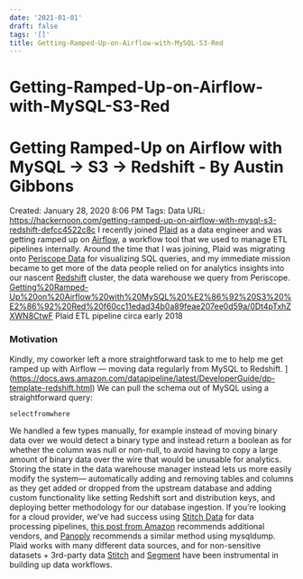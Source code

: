 ```yaml
---
date: '2021-01-01'
draft: false
tags: '[]'
title: Getting-Ramped-Up-on-Airflow-with-MySQL-S3-Red
---
```


# Getting-Ramped-Up-on-Airflow-with-MySQL-S3-Red

# Getting Ramped-Up on Airflow with MySQL → S3 → Redshift - By Austin Gibbons
Created: January 28, 2020 8:06 PM
Tags: Data
URL: https://hackernoon.com/getting-ramped-up-on-airflow-with-mysql-s3-redshift-defcc4522c8c
I recently joined [Plaid](https://www.plaid.com/) as a data engineer and was getting ramped up on [Airflow](https://medium.com/airbnb-engineering/airflow-a-workflow-management-platform-46318b977fd8), a workflow tool that we used to manage ETL pipelines internally.
Around the time that I was joining, Plaid was migrating onto [Periscope Data](https://www.periscopedata.com/) for visualizing SQL queries, and my immediate mission became to get more of the data people relied on for analytics insights into our nascent [Redshift](https://hackernoon.com/tagged/redshift) cluster, the data warehouse we query from Periscope.
[Getting%20Ramped-Up%20on%20Airflow%20with%20MySQL%20%E2%86%92%20S3%20%E2%86%92%20Red%20f60cc11edad34b0a89feae207ee0d59a/0Dt4pTxhZXWN8CtwF](Getting%20Ramped-Up%20on%20Airflow%20with%20MySQL%20%E2%86%92%20S3%20%E2%86%92%20Red%20f60cc11edad34b0a89feae207ee0d59a/0Dt4pTxhZXWN8CtwF)
Plaid ETL pipeline circa early 2018
### Motivation
Kindly, my coworker left a more straightforward task to me to help me get ramped up with Airflow — moving data regularly from MySQL to Redshift.
](https://docs.aws.amazon.com/datapipeline/latest/DeveloperGuide/dp-template-redshift.html) We can pull the schema out of MySQL using a straightforward query:
```
selectfromwhere
```
We handled a few types manually, for example instead of moving binary data over we would detect a binary type and instead return a boolean as for whether the column was null or non-null, to avoid having to copy a large amount of binary data over the wire that would be unusable for analytics.
Storing the state in the data warehouse manager instead lets us more easily modify the system— automatically adding and removing tables and columns as they get added or dropped from the upstream database and adding custom functionality like setting Redshift sort and distribution keys, and deploying better methodology for our database ingestion.
If you’re looking for a cloud provider, we’ve had success using [Stitch Data](https://www.stitchdata.com/) for data processing pipelines, [this post from Amazon](https://aws.amazon.com/blogs/aws/fast-easy-free-sync-rds-to-redshift/) recommends additional vendors, and [Panoply](https://blog.panoply.io/how-to-move-your-mysql-to-amazon-redshift) recommends a similar method using mysqldump.
Plaid works with many different data sources, and for non-sensitive datasets + 3rd-party data [Stitch](https://www.stitchdata.com/) and [Segment](https://segment.com/) have been instrumental in building up data workflows.
